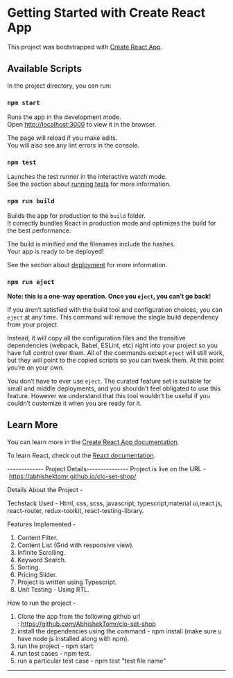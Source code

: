 # Getting Started with Create React App

This project was bootstrapped with [Create React App](https://github.com/facebook/create-react-app).

## Available Scripts

In the project directory, you can run:

### `npm start`

Runs the app in the development mode.\
Open [http://localhost:3000](http://localhost:3000) to view it in the browser.

The page will reload if you make edits.\
You will also see any lint errors in the console.

### `npm test`

Launches the test runner in the interactive watch mode.\
See the section about [running tests](https://facebook.github.io/create-react-app/docs/running-tests) for more information.

### `npm run build`

Builds the app for production to the `build` folder.\
It correctly bundles React in production mode and optimizes the build for the best performance.

The build is minified and the filenames include the hashes.\
Your app is ready to be deployed!

See the section about [deployment](https://facebook.github.io/create-react-app/docs/deployment) for more information.

### `npm run eject`

**Note: this is a one-way operation. Once you `eject`, you can’t go back!**

If you aren’t satisfied with the build tool and configuration choices, you can `eject` at any time. This command will remove the single build dependency from your project.

Instead, it will copy all the configuration files and the transitive dependencies (webpack, Babel, ESLint, etc) right into your project so you have full control over them. All of the commands except `eject` will still work, but they will point to the copied scripts so you can tweak them. At this point you’re on your own.

You don’t have to ever use `eject`. The curated feature set is suitable for small and middle deployments, and you shouldn’t feel obligated to use this feature. However we understand that this tool wouldn’t be useful if you couldn’t customize it when you are ready for it.

## Learn More

You can learn more in the [Create React App documentation](https://facebook.github.io/create-react-app/docs/getting-started).

To learn React, check out the [React documentation](https://reactjs.org/).

------------- Project Details---------------
Project is live on the URL - https://abhishektomr.github.io/clo-set-shop/

Details About the Project -

Techstack Used - Html, css, scss, javascript, typescript,material ui,react js, react-router, redux-toolkit, react-testing-library.

Features Implemented -

1. Content Filter.
2. Content List (Grid with responsive view).
3. Infinite Scrolling.
4. Keyword Search.
5. Sorting.
6. Pricing Slider.
7. Project is written using Typescript.
8. Unit Testing - Using RTL.

How to run the project -

1. Clone the app from the following github url : https://github.com/AbhishekTomr/clo-set-shop
2. install the dependencies using the command - npm install (make sure u have node js installed along with npm).
3. run the project - npm start.
4. run test cases - npm test.
5. run a particular test case - npm test "test file name"

---
